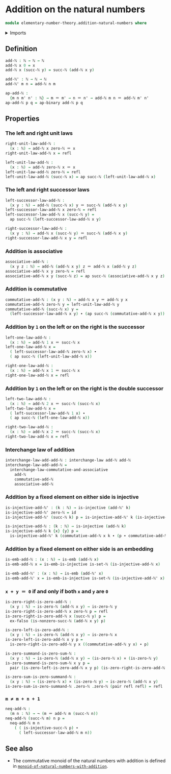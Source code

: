 # Addition on the natural numbers

```agda
module elementary-number-theory.addition-natural-numbers where
```

<details><summary>Imports</summary>

```agda
open import elementary-number-theory.natural-numbers

open import foundation.cartesian-product-types
open import foundation.dependent-pair-types
open import foundation.embeddings
open import foundation.empty-types
open import foundation.functions
open import foundation.identity-types
open import foundation.injective-maps
open import foundation.interchange-law
open import foundation.negation
open import foundation.universe-levels

open import group-theory.commutative-monoids
open import group-theory.monoids
open import group-theory.semigroups
```

</details>

## Definition

```agda
add-ℕ : ℕ → ℕ → ℕ
add-ℕ x 0 = x
add-ℕ x (succ-ℕ y) = succ-ℕ (add-ℕ x y)

add-ℕ' : ℕ → ℕ → ℕ
add-ℕ' m n = add-ℕ n m

ap-add-ℕ :
  {m n m' n' : ℕ} → m ＝ m' → n ＝ n' → add-ℕ m n ＝ add-ℕ m' n'
ap-add-ℕ p q = ap-binary add-ℕ p q
```

## Properties

### The left and right unit laws

```agda
right-unit-law-add-ℕ :
  (x : ℕ) → add-ℕ x zero-ℕ ＝ x
right-unit-law-add-ℕ x = refl

left-unit-law-add-ℕ :
  (x : ℕ) → add-ℕ zero-ℕ x ＝ x
left-unit-law-add-ℕ zero-ℕ = refl
left-unit-law-add-ℕ (succ-ℕ x) = ap succ-ℕ (left-unit-law-add-ℕ x)
```

### The left and right successor laws

```agda
left-successor-law-add-ℕ :
  (x y : ℕ) → add-ℕ (succ-ℕ x) y ＝ succ-ℕ (add-ℕ x y)
left-successor-law-add-ℕ x zero-ℕ = refl
left-successor-law-add-ℕ x (succ-ℕ y) =
  ap succ-ℕ (left-successor-law-add-ℕ x y)

right-successor-law-add-ℕ :
  (x y : ℕ) → add-ℕ x (succ-ℕ y) ＝ succ-ℕ (add-ℕ x y)
right-successor-law-add-ℕ x y = refl
```

### Addition is associative

```agda
associative-add-ℕ :
  (x y z : ℕ) → add-ℕ (add-ℕ x y) z ＝ add-ℕ x (add-ℕ y z)
associative-add-ℕ x y zero-ℕ = refl
associative-add-ℕ x y (succ-ℕ z) = ap succ-ℕ (associative-add-ℕ x y z)
```

### Addition is commutative

```agda
commutative-add-ℕ : (x y : ℕ) → add-ℕ x y ＝ add-ℕ y x
commutative-add-ℕ zero-ℕ y = left-unit-law-add-ℕ y
commutative-add-ℕ (succ-ℕ x) y =
  (left-successor-law-add-ℕ x y) ∙ (ap succ-ℕ (commutative-add-ℕ x y))
```

### Addition by `1` on the left or on the right is the successor

```agda
left-one-law-add-ℕ :
  (x : ℕ) → add-ℕ 1 x ＝ succ-ℕ x
left-one-law-add-ℕ x =
  ( left-successor-law-add-ℕ zero-ℕ x) ∙
  ( ap succ-ℕ (left-unit-law-add-ℕ x))

right-one-law-add-ℕ :
  (x : ℕ) → add-ℕ x 1 ＝ succ-ℕ x
right-one-law-add-ℕ x = refl
```

### Addition by `1` on the left or on the right is the double successor

```agda
left-two-law-add-ℕ :
  (x : ℕ) → add-ℕ 2 x ＝ succ-ℕ (succ-ℕ x)
left-two-law-add-ℕ x =
  ( left-successor-law-add-ℕ 1 x) ∙
  ( ap succ-ℕ (left-one-law-add-ℕ x))

right-two-law-add-ℕ :
  (x : ℕ) → add-ℕ x 2 ＝ succ-ℕ (succ-ℕ x)
right-two-law-add-ℕ x = refl
```

### Interchange law of addition

```agda
interchange-law-add-add-ℕ : interchange-law add-ℕ add-ℕ
interchange-law-add-add-ℕ =
  interchange-law-commutative-and-associative
    add-ℕ
    commutative-add-ℕ
    associative-add-ℕ
```

### Addition by a fixed element on either side is injective

```agda
is-injective-add-ℕ' : (k : ℕ) → is-injective (add-ℕ' k)
is-injective-add-ℕ' zero-ℕ = id
is-injective-add-ℕ' (succ-ℕ k) p = is-injective-add-ℕ' k (is-injective-succ-ℕ p)

is-injective-add-ℕ : (k : ℕ) → is-injective (add-ℕ k)
is-injective-add-ℕ k {x} {y} p =
  is-injective-add-ℕ' k (commutative-add-ℕ x k ∙ (p ∙ commutative-add-ℕ k y))
```

### Addition by a fixed element on either side is an embedding

```agda
is-emb-add-ℕ : (x : ℕ) → is-emb (add-ℕ x)
is-emb-add-ℕ x = is-emb-is-injective is-set-ℕ (is-injective-add-ℕ x)

is-emb-add-ℕ' : (x : ℕ) → is-emb (add-ℕ' x)
is-emb-add-ℕ' x = is-emb-is-injective is-set-ℕ (is-injective-add-ℕ' x)
```

### `x + y ＝ 0` if and only if both `x` and `y` are `0`

```agda
is-zero-right-is-zero-add-ℕ :
  (x y : ℕ) → is-zero-ℕ (add-ℕ x y) → is-zero-ℕ y
is-zero-right-is-zero-add-ℕ x zero-ℕ p = refl
is-zero-right-is-zero-add-ℕ x (succ-ℕ y) p =
  ex-falso (is-nonzero-succ-ℕ (add-ℕ x y) p)

is-zero-left-is-zero-add-ℕ :
  (x y : ℕ) → is-zero-ℕ (add-ℕ x y) → is-zero-ℕ x
is-zero-left-is-zero-add-ℕ x y p =
  is-zero-right-is-zero-add-ℕ y x ((commutative-add-ℕ y x) ∙ p)

is-zero-summand-is-zero-sum-ℕ :
  (x y : ℕ) → is-zero-ℕ (add-ℕ x y) → (is-zero-ℕ x) × (is-zero-ℕ y)
is-zero-summand-is-zero-sum-ℕ x y p =
  pair (is-zero-left-is-zero-add-ℕ x y p) (is-zero-right-is-zero-add-ℕ x y p)

is-zero-sum-is-zero-summand-ℕ :
  (x y : ℕ) → (is-zero-ℕ x) × (is-zero-ℕ y) → is-zero-ℕ (add-ℕ x y)
is-zero-sum-is-zero-summand-ℕ .zero-ℕ .zero-ℕ (pair refl refl) = refl
```

### `m ≠ m + n + 1`

```agda
neq-add-ℕ :
  (m n : ℕ) → ¬ (m ＝ add-ℕ m (succ-ℕ n))
neq-add-ℕ (succ-ℕ m) n p =
  neq-add-ℕ m n
    ( ( is-injective-succ-ℕ p) ∙
      ( left-successor-law-add-ℕ m n))
```

## See also

- The commutative monoid of the natural numbers with addition is defined in
  [`monoid-of-natural-numbers-with-addition`](elementary-number-theory.monoid-of-natural-numbers-with-addition.md).
